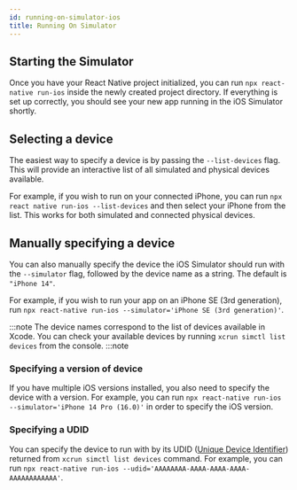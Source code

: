 ```yaml
---
id: running-on-simulator-ios
title: Running On Simulator
---
```


## Starting the Simulator

Once you have your React Native project initialized, you can run `npx react-native run-ios` inside the newly created project directory. If everything is set up correctly, you should see your new app running in the iOS Simulator shortly.

## Selecting a device

The easiest way to specify a device is by passing the `--list-devices` flag. This will provide an interactive list of all simulated and physical devices available.

For example, if you wish to run on your connected iPhone, you can run `npx react native run-ios --list-devices` and then select your iPhone from the list. This works for both simulated and connected physical devices.

## Manually specifying a device

You can also manually specify the device the iOS Simulator should run with the `--simulator` flag, followed by the device name as a string. The default is `"iPhone 14"`.

For example, if you wish to run your app on an iPhone SE (3rd generation), run `npx react-native run-ios --simulator='iPhone SE (3rd generation)'`.

:::note
The device names correspond to the list of devices available in Xcode. You can check your available devices by running `xcrun simctl list devices` from the console.
:::note

### Specifying a version of device

If you have multiple iOS versions installed, you also need to specify the device with a version. For example, you can run `npx react-native run-ios --simulator='iPhone 14 Pro (16.0)'` in order to specify the iOS version.

### Specifying a UDID

You can specify the device to run with by its UDID ([Unique Device Identifier](https://en.wikipedia.org/wiki/UDID)) returned from `xcrun simctl list devices` command. For example, you can run `npx react-native run-ios --udid='AAAAAAAA-AAAA-AAAA-AAAA-AAAAAAAAAAAA'`.
